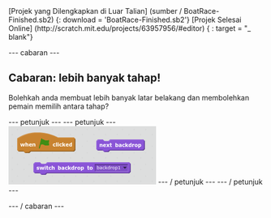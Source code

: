 <div class="p-hero-buttons">
 [Projek yang Dilengkapkan di Luar Talian] (sumber / BoatRace-Finished.sb2) {: download = 'BoatRace-Finished.sb2'} [Projek Selesai Online] (http://scratch.mit.edu/projects/63957956/#editor) { : target = "_ blank"}
</div>

\--- cabaran \---

## Cabaran: lebih banyak tahap!

Bolehkah anda membuat lebih banyak latar belakang dan membolehkan pemain memilih antara tahap?

\--- petunjuk \--- \--- petunjuk \--- ![screenshot](images/boat-levels-blocks.png) \--- / petunjuk \--- \--- / petunjuk \---

\--- / cabaran \---